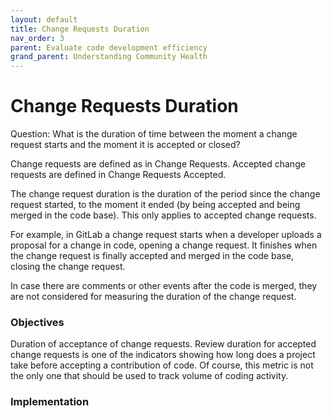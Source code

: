 ```yaml
---
layout: default
title: Change Requests Duration
nav_order: 3
parent: Evaluate code development efficiency
grand_parent: Understanding Community Health
---
```


# Change Requests Duration
Question: What is the duration of time between the moment a change request starts and the moment it is accepted or closed?

Change requests are defined as in Change Requests. Accepted change requests are defined in Change Requests Accepted.

The change request duration is the duration of the period since the change request started, to the moment it ended (by being accepted and being merged in the code base). This only applies to accepted change requests.

For example, in GitLab a change request starts when a developer uploads a proposal for a change in code, opening a change request. It finishes when the change request is finally accepted and merged in the code base, closing the change request.

In case there are comments or other events after the code is merged, they are not considered for measuring the duration of the change request.

### Objectives
Duration of acceptance of change requests. Review duration for accepted change requests is one of the indicators showing how long does a project take before accepting a contribution of code. Of course, this metric is not the only one that should be used to track volume of coding activity.

### Implementation